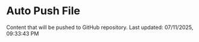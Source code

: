 # Auto Push File

Content that will be pushed to GitHub repository.
Last updated: 07/11/2025, 09:33:43 PM